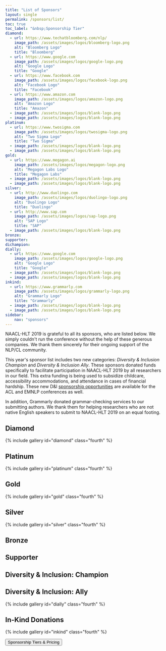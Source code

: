 ```yaml
---
title: "List of Sponsors"
layout: single
permalink: /sponsors/list/
toc: true
toc_label: "&nbsp;Sponsorship Tier"
diamond:
  - url: https://www.techatbloomberg.com/nlp/
    image_path: /assets/images/logos/bloomberg-logo.png
    alt: "Bloomberg Logo"
    title: "Bloomberg"
  - url: https://www.google.com
    image_path: /assets/images/logos/google-logo.png
    alt: "Google Logo"
    title: "Google"
  - url: https://www.facebook.com
    image_path: /assets/images/logos/facebook-logo.png
    alt: "Facebook Logo"
    title: "Facebook"
  - url: https://www.amazon.com
    image_path: /assets/images/logos/amazon-logo.png
    alt: "Amazon Logo"
    title: "Amazon"
  - image_path: /assets/images/logos/blank-logo.png
  - image_path: /assets/images/logos/blank-logo.png
platinum:
  - url: https://www.twosigma.com
    image_path: /assets/images/logos/twosigma-logo.png
    alt: "Two Sigma Logo"
    title: "Two Sigma"
  - image_path: /assets/images/logos/blank-logo.png
  - image_path: /assets/images/logos/blank-logo.png
gold:
  - url: https://www.megagon.ai
    image_path: /assets/images/logos/megagon-logo.png
    alt: "Megagon Labs Logo"
    title: "Megagon Labs"
  - image_path: /assets/images/logos/blank-logo.png
  - image_path: /assets/images/logos/blank-logo.png
silver:
  - url: http://www.duolingo.com
    image_path: /assets/images/logos/duolingo-logo.png
    alt: "Duolingo Logo"
    title: "Duolingo"
  - url: http://www.sap.com
    image_path: /assets/images/logos/sap-logo.png
    alt: "SAP Logo"
    title: "SAP"
  - image_path: /assets/images/logos/blank-logo.png
bronze:
supporter:
dichampion:
dially:
  - url: https://www.google.com
    image_path: /assets/images/logos/google-logo.png
    alt: "Google Logo"
    title: "Google"
  - image_path: /assets/images/logos/blank-logo.png
  - image_path: /assets/images/logos/blank-logo.png
inkind:
  - url: https://www.grammarly.com
    image_path: /assets/images/logos/grammarly-logo.png
    alt: "Grammarly Logo"
    title: "Grammarly"
  - image_path: /assets/images/logos/blank-logo.png
  - image_path: /assets/images/logos/blank-logo.png
sidebar: 
    nav: "sponsors"
---
```


NAACL-HLT 2019 is grateful to all its sponsors, who are listed below.  We simply couldn't run the conference without the help of these generous companies. We thank them sincerely for their ongoing support of the NLP/CL community.

This year's sponsor list includes two new categories: *Diversity & Inclusion Champion* and *Diversity & Inclusion Ally*.  These sponsors donated funds specifically to facilitate participation in NAACL-HLT 2019 by all researchers in our field.  This extra funding is being used to subsidize childcare, accessibility accommodations, and attendance in cases of financial hardship. These new D&I [sponsorship opportunities](/sponsors/benefits) are available for the ACL and EMNLP conferences as well.

In addition, Grammarly donated grammar-checking services to our submitting authors.  We thank them for helping researchers who are not native English speakers to submit to NAACL-HLT 2019 on an equal footing.

## Diamond

{% include gallery id="diamond" class="fourth" %}

## Platinum

{% include gallery id="platinum" class="fourth" %}

## Gold

{% include gallery id="gold" class="fourth" %}

## Silver

{% include gallery id="silver" class="fourth" %}

## Bronze

<!-- {% include gallery id="bronze" class="fourth" %} -->

## Supporter

<!-- {% include gallery id="supporter" class="fourth" %} -->

## Diversity &amp; Inclusion: Champion

<!-- {% include gallery id="dichampion" class="fourth" %} -->

## Diversity &amp; Inclusion: Ally

{% include gallery id="dially" class="fourth" %}

## In-Kind Donations

{% include gallery id="inkind" class="fourth" %}

<div class="text-center"> 
<a href="/sponsors/benefits/"><button class="btn btn--large btn--inverse">Sponsorship Tiers &amp; Pricing</button></a>
</div>
<br/>
